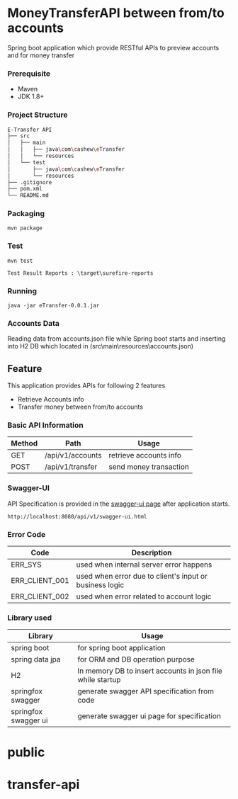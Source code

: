 # MoneyTransferAPI between from/to accounts
 Spring boot application which provide RESTful APIs to preview accounts and for money transfer

### Prerequisite
- Maven
- JDK 1.8+
### Project Structure
```bash
E-Transfer API
├── src
│   ├── main
│   │   ├── java\com\cashew\eTransfer
│   │   └── resources
│   └── test
│       ├── java\com\cashew\eTransfer
│       └── resources
├── .gitignore
├── pom.xml
└── README.md
```
### Packaging
```
mvn package
```
### Test
```
mvn test

Test Result Reports : \target\surefire-reports

```

### Running
```
java -jar eTransfer-0.0.1.jar
```
### Accounts Data
Reading data from accounts.json file while Spring boot starts and inserting into H2 DB which located in (src\main\resources\accounts.json)

## Feature
This application provides APIs for following 2 features
- Retrieve Accounts info
- Transfer money between from/to accounts
### Basic API Information
| Method | Path             | Usage                  |
| --- |------------------|------------------------|
| GET | /api/v1/accounts | retrieve accounts info |
| POST | /api/v1/transfer | send money transaction |
### Swagger-UI
API Specification is provided in the [swagger-ui page](http://localhost:8080/api/v1/swagger-ui.html) after application starts.
```
http://localhost:8080/api/v1/swagger-ui.html
```
### Error Code
| Code | Description |
| --- | --- |
| ERR_SYS | used when internal server error happens |
| ERR_CLIENT_001 | used when error due to client's input or business logic |
| ERR_CLIENT_002 | used when error related to account logic |
### Library used
| Library | Usage |
| --- | --- |
| spring boot | for spring boot application |
| spring data jpa | for ORM and DB operation purpose |
| H2 | In memory DB to insert accounts in json file while startup |
| springfox swagger | generate swagger API specification from code |
| springfox swagger ui | generate swagger ui page for specification |
# public
# transfer-api
